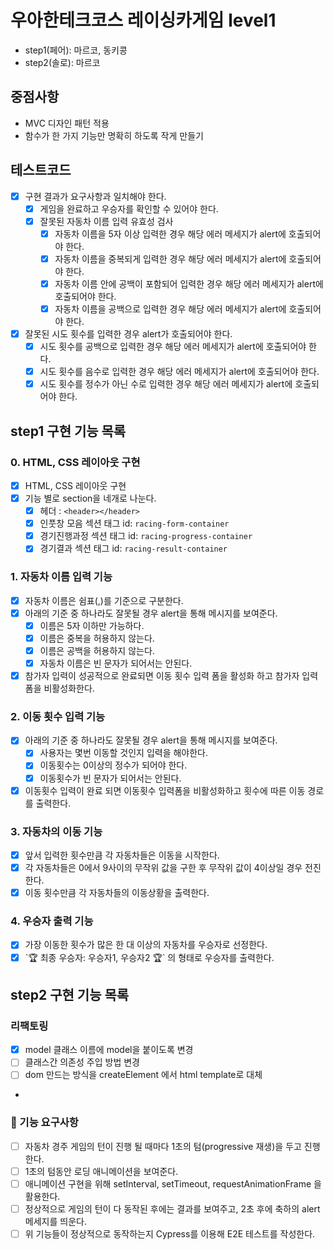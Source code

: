 # 우아한테크코스 레이싱카게임 level1

- step1(페어): 마르코, 동키콩
- step2(솔로): 마르코

## 중점사항

- MVC 디자인 패턴 적용
- 함수가 한 가지 기능만 명확히 하도록 작게 만들기

## 테스트코드

- [x] 구현 결과가 요구사항과 일치해야 한다.
  - [x] 게임을 완료하고 우승자를 확인할 수 있어야 한다.
  - [x] 잘못된 자동차 이름 입력 유효성 검사
    - [x] 자동차 이름을 5자 이상 입력한 경우 해당 에러 메세지가 alert에 호출되어야 한다.
    - [x] 자동차 이름을 중복되게 입력한 경우 해당 에러 메세지가 alert에 호출되어야 한다.
    - [x] 자동차 이름 안에 공백이 포함되어 입력한 경우 해당 에러 메세지가 alert에 호출되어야 한다.
    - [x] 자동차 이름을 공백으로 입력한 경우 해당 에러 메세지가 alert에 호출되어야 한다.
- [x] 잘못된 시도 횟수를 입력한 경우 alert가 호출되어야 한다.
  - [x] 시도 횟수를 공백으로 입력한 경우 해당 에러 메세지가 alert에 호출되어야 한다.
  - [x] 시도 횟수를 음수로 입력한 경우 해당 에러 메세지가 alert에 호출되어야 한다.
  - [x] 시도 횟수를 정수가 아닌 수로 입력한 경우 해당 에러 메세지가 alert에 호출되어야 한다.

## step1 구현 기능 목록

### 0. HTML, CSS 레이아웃 구현

- [x] HTML, CSS 레이아웃 구현
- [x] 기능 별로 section을 네개로 나눈다.
  - [x] 헤더 : `<header></header>`
  - [x] 인풋창 모음 섹션 태그 id: `racing-form-container`
  - [x] 경기진행과정 섹션 태그 id: `racing-progress-container`
  - [x] 경기결과 섹션 태그 id: `racing-result-container`

### 1. 자동차 이름 입력 기능

- [x] 자동차 이름은 쉼표(,)를 기준으로 구분한다.
- [x] 아래의 기준 중 하나라도 잘못될 경우 alert을 통해 메시지를 보여준다.
  - [x] 이름은 5자 이하만 가능하다.
  - [x] 이름은 중복을 허용하지 않는다.
  - [x] 이름은 공백을 허용하지 않는다.
  - [x] 자동차 이름은 빈 문자가 되어서는 안된다.
- [x] 참가자 입력이 성공적으로 완료되면 이동 횟수 입력 폼을 활성화 하고 참가자 입력폼을 비활성화한다.

### 2. 이동 횟수 입력 기능

- [x] 아래의 기준 중 하나라도 잘못될 경우 alert을 통해 메시지를 보여준다.
  - [x] 사용자는 몇번 이동할 것인지 입력을 해야한다.
  - [x] 이동횟수는 0이상의 정수가 되어야 한다.
  - [x] 이동횟수가 빈 문자가 되어서는 안된다.
- [x] 이동횟수 입력이 완료 되면 이동횟수 입력폼을 비활성화하고 횟수에 따른 이동 경로를 출력한다.

### 3. 자동차의 이동 기능

- [x] 앞서 입력한 횟수만큼 각 자동차들은 이동을 시작한다.
- [x] 각 자동차들은 0에서 9사이의 무작위 값을 구한 후 무작위 값이 4이상일 경우 전진한다.
- [x] 이동 횟수만큼 각 자동차들의 이동상황을 출력한다.

### 4. 우승자 출력 기능

- [x] 가장 이동한 횟수가 많은 한 대 이상의 자동차를 우승자로 선정한다.
- [x] \`🏆 최종 우승자: 우승자1, 우승자2 🏆` 의 형태로 우승자를 출력한다.

## step2 구현 기능 목록

### 리팩토링

- [x] model 클래스 이름에 model을 붙이도록 변경
- [ ] 클래스간 의존성 주입 방법 변경
- [ ] dom 만드는 방식을 createElement 에서 html template로 대체
-

### 🎯 기능 요구사항

- [ ] 자동차 경주 게임의 턴이 진행 될 때마다 1초의 텀(progressive 재생)을 두고 진행한다.
- [ ] 1초의 텀동안 로딩 애니메이션을 보여준다.
- [ ] 애니메이션 구현을 위해 setInterval, setTimeout, requestAnimationFrame 을 활용한다.
- [ ] 정상적으로 게임의 턴이 다 동작된 후에는 결과를 보여주고, 2초 후에 축하의 alert 메세지를 띄운다.
- [ ] 위 기능들이 정상적으로 동작하는지 Cypress를 이용해 E2E 테스트를 작성한다.
